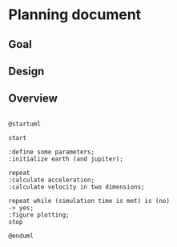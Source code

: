 # Planning document

## Goal

## Design

## Overview

```plantuml

@startuml

start

:define some parameters;
:initialize earth (and jupiter);

repeat
:calculate acceleration;
:calculate velocity in two dimensions;

repeat while (simulation time is met) is (no)
-> yes;
:figure plotting;
stop

@enduml
```
